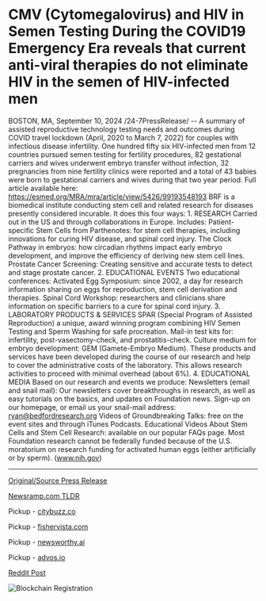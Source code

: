 # CMV (Cytomegalovirus) and HIV in Semen Testing During the COVID19 Emergency Era reveals that current anti-viral therapies do not eliminate HIV in the semen of HIV-infected men

BOSTON, MA, September 10, 2024 /24-7PressRelease/ -- A summary of assisted reproductive technology testing needs and outcomes during COVID travel lockdown (April, 2020 to March 7, 2022) for couples with infectious disease infertility. One hundred fifty six HIV-infected men from 12 countries pursued semen testing for fertility procedures, 82 gestational carriers and wives underwent embryo transfer without infection, 32 pregnancies from nine fertility clinics were reported and a total of 43 babies were born to gestational carriers and wives during that two year period.  Full article available here: https://esmed.org/MRA/mra/article/view/5426/99193548193  BRF is a biomedical institute conducting stem cell and related research for diseases presently considered incurable. It does this four ways:  1. RESEARCH Carried out in the US and through collaborations in Europe. Includes:  Patient-specific Stem Cells from Parthenotes: for stem cell therapies, including innovations for curing HIV disease, and spinal cord injury. The Clock Pathway in embryos: how circadian rhythms impact early embryo development, and improve the efficiency of deriving new stem cell lines. Prostate Cancer Screening: Creating sensitive and accurate tests to detect and stage prostate cancer.  2. EDUCATIONAL EVENTS Two educational conferences:  Activated Egg Symposium: since 2002, a day for research information sharing on eggs for reproduction, stem cell derivation and therapies. Spinal Cord Workshop: researchers and clinicians share information on specific barriers to a cure for spinal cord injury.  3. LABORATORY PRODUCTS & SERVICES SPAR (Special Program of Assisted Reproduction) a unique, award winning program combining HIV Semen Testing and Sperm Washing for safe procreation. Mail-in test kits for: infertility, post-vasectomy-check, and prostatitis-check. Culture medium for embryo development: GEM (Gamete-Embryo Medium). These products and services have been developed during the course of our research and help to cover the administrative costs of the laboratory. This allows research activities to proceed with minimal overhead (about 6%).  4. EDUCATIONAL MEDIA Based on our research and events we produce:  Newsletters (email and snail mail): Our newsletters cover breakthroughs in research, as well as easy tutorials on the basics, and updates on Foundation news. Sign-up on our homepage, or email us your snail-mail address: ryan@bedfordresearch.org Videos of Groundbreaking Talks: free on the event sites and through iTunes Podcasts. Educational Videos About Stem Cells and Stem Cell Research: available on our popular FAQs page. Most Foundation research cannot be federally funded because of the U.S. moratorium on research funding for activated human eggs (either artificially or by sperm). (www.nih.gov) 

---

[Original/Source Press Release](https://www.24-7pressrelease.com/press-release/514151/cmv-cytomegalovirus-and-hiv-in-semen-testing-during-the-covid19-emergency-era-reveals-that-current-anti-viral-therapies-do-not-eliminate-hiv-in-the-semen-of-hiv-infected-men)
                    

[Newsramp.com TLDR](https://newsramp.com/curated-news/covid-lockdown-fertility-testing-and-research-outcomes-revealed/a0d5f2fed81e0f926ac216f6ebb0c276) 


Pickup - [citybuzz.co](https://citybuzz.co/2024/09/10/hiv-persists-in-semen-despite-antiviral-therapy-study-reveals)

Pickup - [fishervista.com](https://fishervista.com/en/study-reveals-persistent-hiv-in-semen-despite-antiviral-therapies-during-covid-19-era/20246633)

Pickup - [newsworthy.ai](https://newsworthy.ai/curated/hiv-persists-in-semen-despite-antiviral-therapy-study-reveals/20246633)

Pickup - [advos.io](https://advos.io/en/study-reveals-ineffectiveness-of-current-anti-viral-therapies-in-eliminating-hiv-in-semen/20246633)
 



[Reddit Post](https://www.reddit.com/r/newsramp/comments/1fdc0g6/covid_lockdown_fertility_testing_and_research/) 



![Blockchain Registration](https://cdn.newsramp.app/24-7PressRelease/qrcode/249/10/xenotCVW.webp)